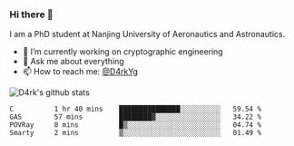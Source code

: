 ### Hi there 👋

I am a PhD student at Nanjing University of Aeronautics and Astronautics.

- 🔭 I’m currently working on cryptographic engineering
- 💬 Ask me about everything
- 📫 How to reach me: [@D4rkYg](https://twitter.com/D4rkYg)

![D4rk's github stats](https://github-readme-stats.vercel.app/api?username=dd4rk&show_icons=true&title_color=fff&icon_color=79ff97&text_color=9f9f9f&bg_color=151515)

<!--START_SECTION:waka-->
```text
C          1 hr 40 mins    ███████████████░░░░░░░░░░   59.54 % 
GAS        57 mins         ████████▓░░░░░░░░░░░░░░░░   34.22 % 
POVRay     8 mins          █▒░░░░░░░░░░░░░░░░░░░░░░░   04.74 % 
Smarty     2 mins          ▒░░░░░░░░░░░░░░░░░░░░░░░░   01.49 % 
```
<!--END_SECTION:waka-->
